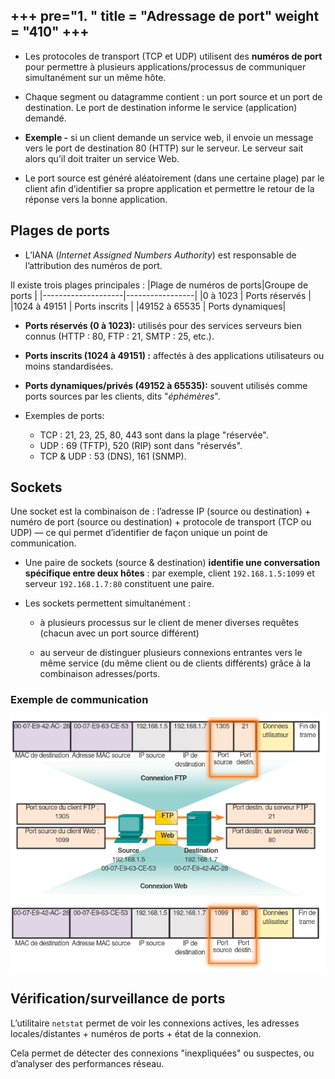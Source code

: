 +++
pre="<b>1. </b>"
title = "Adressage de port"
weight = "410"
+++
-------------------

+ Les protocoles de transport (TCP et UDP) utilisent des **numéros de port** pour permettre à plusieurs applications/processus de communiquer simultanément sur un même hôte. 

+ Chaque segment ou datagramme contient : un port source et un port de destination. Le port de destination informe le service (application) demandé. 

+ **Exemple -** si un client demande un service web, il envoie un message vers le port de destination 80 (HTTP) sur le serveur. Le serveur sait alors qu’il doit traiter un service Web. 

+ Le port source est généré aléatoirement (dans une certaine plage) par le client afin d’identifier sa propre application et permettre le retour de la réponse vers la bonne application. 

## Plages de ports

+ L’IANA (*Internet Assigned Numbers Authority*) est responsable de l’attribution des numéros de port. 

Il existe trois plages principales :
|Plage de numéros de ports|Groupe de ports  |
|--------------------|-----------------|
|0 à 1023                 | Ports réservés  |
|1024 à 49151             | Ports inscrits  |
|49152 à 65535            | Ports dynamiques|

+ **Ports réservés (0 à 1023):** utilisés pour des services serveurs bien connus (HTTP : 80, FTP : 21, SMTP : 25, etc.). 

+ **Ports inscrits (1024 à 49151) :** affectés à des applications utilisateurs ou moins standardisées. 

+ **Ports dynamiques/privés (49152 à 65535):** souvent utilisés comme ports sources par les clients, dits "*éphémères*". 

+ Exemples de ports:
    + TCP : 21, 23, 25, 80, 443 sont dans la plage "réservée". 
    + UDP : 69 (TFTP), 520 (RIP) sont dans "réservés". 
    + TCP & UDP : 53 (DNS), 161 (SNMP). 

## Sockets

Une socket est la combinaison de : l’adresse IP (source ou destination) + numéro de port (source ou destination) + protocole de transport (TCP ou UDP) — ce qui permet d’identifier de façon unique un point de communication. 

+ Une paire de sockets (source & destination) **identifie une conversation spécifique entre deux hôtes** : par exemple, client `192.168.1.5:1099` et serveur `192.168.1.7:80` constituent une paire. 

+ Les sockets permettent simultanément :
    + à plusieurs processus sur le client de mener diverses requêtes (chacun avec un port source différent)

    + au serveur de distinguer plusieurs connexions entrantes vers le même service (du même client ou de clients différents) grâce à la combinaison adresses/ports. 

### Exemple de communication

![Exemple adressage de port](../images/04-01-08.png)

## Vérification/surveillance de ports

L’utilitaire `netstat` permet de voir les connexions actives, les adresses locales/distantes + numéros de ports + état de la connexion. 

Cela permet de détecter des connexions "inexpliquées" ou suspectes, ou d’analyser des performances réseau. 